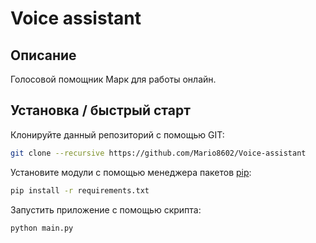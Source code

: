 <h1> Voice assistant </h1>

## Описание

Голосовой помощник Марк для работы онлайн. 

## Установка / быстрый старт

Клонируйте данный репозиторий с помощью GIT: 

```bash
git clone --recursive https://github.com/Mario8602/Voice-assistant
```

Установите модули с помощью менеджера пакетов [pip](https://pip.pypa.io/en/stable/):

```bash
pip install -r requirements.txt
```

Запустить приложение с помощью скрипта:

```bash
python main.py
```
